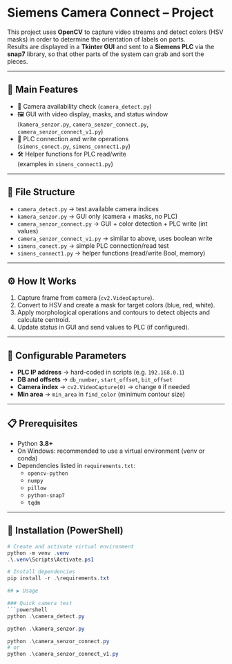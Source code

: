 # Siemens Camera Connect – Project

This project uses **OpenCV** to capture video streams and detect colors (HSV masks) in order to determine the orientation of labels on parts.  
Results are displayed in a **Tkinter GUI** and sent to a **Siemens PLC** via the **snap7** library, so that other parts of the system can grab and sort the pieces.

---

## 🔑 Main Features
- 🔎 Camera availability check (`camera_detect.py`)
- 🖼 GUI with video display, masks, and status window  
  (`kamera_senzor.py`, `camera_senzor_connect.py`, `camera_senzor_connect_v1.py`)
- 🔗 PLC connection and write operations  
  (`simens_conect.py`, `simens_connect1.py`)
- 🛠 Helper functions for PLC read/write  
  (examples in `simens_connect1.py`)

---

## 📂 File Structure
- `camera_detect.py` → test available camera indices  
- `kamera_senzor.py` → GUI only (camera + masks, no PLC)  
- `camera_senzor_connect.py` → GUI + color detection + PLC write (int values)  
- `camera_senzor_connect_v1.py` → similar to above, uses boolean write  
- `simens_conect.py` → simple PLC connection/read test  
- `simens_connect1.py` → helper functions (read/write Bool, memory)

---

## ⚙️ How It Works
1. Capture frame from camera (`cv2.VideoCapture`).  
2. Convert to HSV and create a mask for target colors (blue, red, white).  
3. Apply morphological operations and contours to detect objects and calculate centroid.  
4. Update status in GUI and send values to PLC (if configured).  

---

## 🔧 Configurable Parameters
- **PLC IP address** → hard-coded in scripts (e.g. `192.168.0.1`)  
- **DB and offsets** → `db_number`, `start_offset`, `bit_offset`  
- **Camera index** → `cv2.VideoCapture(0)` → change `0` if needed  
- **Min area** → `min_area` in `find_color` (minimum contour size)  

---

## 📋 Prerequisites
- Python **3.8+**  
- On Windows: recommended to use a virtual environment (venv or conda)  
- Dependencies listed in `requirements.txt`:  
  - `opencv-python`  
  - `numpy`  
  - `pillow`  
  - `python-snap7`  
  - `tqdm`  

---

## 🚀 Installation (PowerShell)
```powershell
# Create and activate virtual environment
python -m venv .venv
.\.venv\Scripts\Activate.ps1

# Install dependencies
pip install -r .\requirements.txt

## ▶️ Usage

### Quick camera test
```powershell
python .\camera_detect.py

python .\kamera_senzor.py

python .\camera_senzor_connect.py
# or
python .\camera_senzor_connect_v1.py
